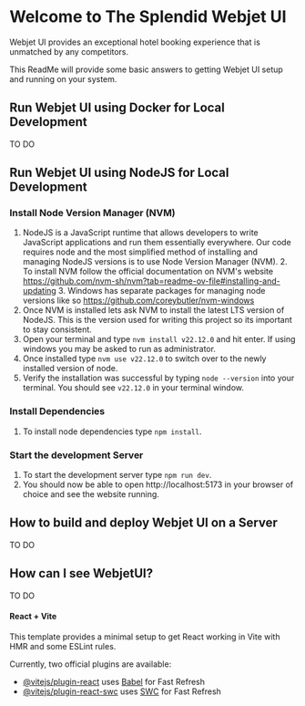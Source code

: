 # Welcome to The Splendid Webjet UI

Webjet UI provides an exceptional hotel booking experience that is unmatched by any competitors.

This ReadMe will provide some basic answers to getting Webjet UI setup and running on your system.

## Run Webjet UI using Docker for Local Development
TO DO

## Run Webjet UI using NodeJS for Local Development

### Install Node Version Manager (NVM)
1. NodeJS is a JavaScript runtime that allows developers to write JavaScript applications and run them essentially everywhere. Our code requires node and the most simplified method of installing and managing NodeJS versions is to use Node Version Manager (NVM).
    2. To install NVM follow the official documentation on NVM's website https://github.com/nvm-sh/nvm?tab=readme-ov-file#installing-and-updating
    3. Windows has separate packages for managing node versions like so https://github.com/coreybutler/nvm-windows
2. Once NVM is installed lets ask NVM to install the latest LTS version of NodeJS. This is the version used for writing this project so its important to stay consistent.
3. Open your terminal and type `nvm install v22.12.0` and hit enter. If using windows you may be asked to run as administrator.
4. Once installed type `nvm use v22.12.0` to switch over to the newly installed version of node.
5. Verify the installation was successful by typing `node --version` into your terminal. You should see `v22.12.0` in your terminal window.

### Install Dependencies
1. To install node dependencies type `npm install`.

### Start the development Server
1. To start the development server type `npm run dev`.
2. You should now be able to open http://localhost:5173 in your browser of choice and see the website running.

## How to build and deploy Webjet UI on a Server
TO DO

## How can I see WebjetUI?
TO DO

#### React + Vite

This template provides a minimal setup to get React working in Vite with HMR and some ESLint rules.

Currently, two official plugins are available:

- [@vitejs/plugin-react](https://github.com/vitejs/vite-plugin-react/blob/main/packages/plugin-react/README.md) uses [Babel](https://babeljs.io/) for Fast Refresh
- [@vitejs/plugin-react-swc](https://github.com/vitejs/vite-plugin-react-swc) uses [SWC](https://swc.rs/) for Fast Refresh
